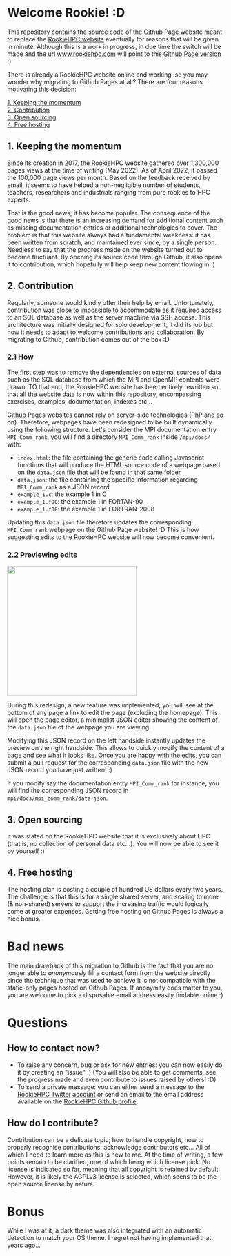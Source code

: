 # Welcome Rookie! :D #

This repository contains the source code of the Github Page website meant to replace the [RookieHPC website](https://www.rookiehpc.com) eventually for reasons that will be given in minute. Although this is a work in progress, in due time the switch will be made and the url www.rookiehpc.com will point to this [Github Page version](https://rookiehpc.github.io) ;)

There is already a RookieHPC website online and working, so you may wonder why migrating to Github Pages at all? There are four reasons motivating this decision:

[1. Keeping the momentum](1.-keeping-the-momentum)  
[2. Contribution](2.-contribution)  
[3. Open sourcing](3.-open-sourcing)  
[4. Free hosting](4.-free-hosting)

## 1. Keeping the momentum ##
Since its creation in 2017, the RookieHPC website gathered over 1,300,000 pages views at the time of writing (May 2022). As of April 2022, it passed the 100,000 page views per month. Based on the feedback received by email, it seems to have helped a non-negligible number of students, teachers, researchers and industrials ranging from pure rookies to HPC experts.

That is the good news; it has become popular. The consequence of the good news is that there is an increasing demand for additional content such as missing documentation entries or additional technologies to cover. The problem is that this website always had a fundamental weakness: it has been written from scratch, and maintained ever since, by a single person. Needless to say that the progress made on the website turned out to become fluctuant. By opening its source code through Github, it also opens it to contribution, which hopefully will help keep new content flowing in :)

## 2. Contribution ##
Regularly, someone would kindly offer their help by email. Unfortunately, contribution was close to impossible to accommodate as it required access to an SQL database as well as the server machine via SSH access. This architecture was initially designed for solo development, it did its job but now it needs to adapt to welcome contributions and collaboration. By migrating to Github, contribution comes out of the box :D

### 2.1 How ###
The first step was to remove the dependencies on external sources of data such as the SQL database from which the MPI and OpenMP contents were drawn. TO that end, the RookieHPC website has been entirely rewritten so that all the website data is now within this repository, encompassing exercises, examples, documentation, indexes etc...

Github Pages websites cannot rely on server-side technologies (PhP and so on). Therefore, webpages have been redesigned to be built dynamically using the following structure. Let's consider the MPI documentation entry `MPI_Comm_rank`, you will find a directory `MPI_Comm_rank` inside `/mpi/docs/` with:

- `index.html`: the file containing the generic code calling Javascript functions that will produce the HTML source code of a webpage based on the `data.json` file that will be found in that same folder
- `data.json`: the file containing the specific information regarding `MPI_Comm_rank` as a JSON record
- `example_1.c`: the example 1 in C
- `example_1.f90`: the example 1 in FORTAN-90
- `example_1.f08`: the example 1 in FORTRAN-2008

Updating this `data.json` file therefore updates the corresponding `MPI_Comm_rank` webpage on the Github Page website! :D This is how suggesting edits to the RookieHPC website will now become convenient.

### 2.2 Previewing edits ###
<img src="https://github.com/rookiehpc/rookiehpc.github.io/blob/main/images/EditThisPageLink.png" width="300">

During this redesign, a new feature was implemented; you will see at the bottom of any page a link to edit the page (excluding the homepage). This will open the page editor, a minimalist JSON editor showing the content of the `data.json` file of the webpage you are viewing.

Modifying this JSON record on the left handside instantly updates the preview on the right handside. This allows to quickly modify the content of a page and see what it looks like. Once you are happy with the edits, you can submit a pull request for the corresponding `data.json` file with the new JSON record you have just written! :)

If you modify say the documentation entry `MPI_Comm_rank` for instance, you will find the corresponding JSON record in `mpi/docs/mpi_comm_rank/data.json`. 

## 3. Open sourcing ###
It was stated on the RookieHPC website that it is exclusively about HPC (that is, no collection of personal data etc...). You will now be able to see it by yourself :)

## 4. Free hosting ###
The hosting plan is costing a couple of hundred US dollars every two years. The challenge is that this is for a single shared server, and scaling to more (& non-shared) servers to support the increasing traffic would logically come at greater expenses. Getting free hosting on Github Pages is always a nice bonus.

# Bad news #
The main drawback of this migration to Github is the fact that you are no longer able to *anonymously* fill a contact form from the website directly since the technique that was used to achieve it is not compatible with the static-only pages hosted on Github Pages. If anonymity does matter to you, you are welcome to pick a disposable email address easily findable online :)

# Questions #
## How to contact now? ##
* To raise any concern, bug or ask for new entries: you can now easily do it by creating an "issue" :) (You will also be able to get comments, see the progress made and even contribute to issues raised by others! :D)
* To send a private message: you can either send a message to the [RookieHPC Twitter account](https://twitter.com/rookiehpc) or send an email to the email address available on the [RookieHPC Github profile](https://github.com/rookiehpc).

## How do I contribute? ##
Contribution can be a delicate topic; how to handle copyright, how to properly recognise contributions, acknowledge contributors etc... All of which I need to learn more as this is new to me. At the time of writing, a few points remain to be clarified, one of which being which license pick. No license is indicated so far, meaning that all copyright is retained by default. However, it is likely the AGPLv3 license is selected, which seens to be the open source license by nature.

# Bonus #
While I was at it, a dark theme was also integrated with an automatic detection to match your OS theme. I regret not having implemented that years ago...
